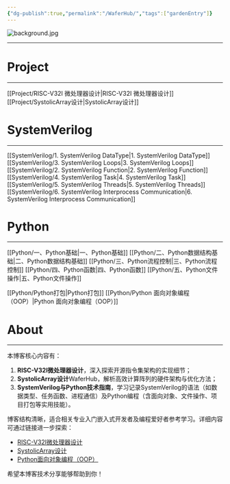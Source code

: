 ```yaml
---
{"dg-publish":true,"permalink":"/WaferHub/","tags":["gardenEntry"]}
---
```


![background.jpg](/img/user/SystemVerilog/imgs/background.jpg)
***

# Project
***
[[Project/RISC-V32I 微处理器设计\|RISC-V32I 微处理器设计]]
[[Project/SystolicArray设计\|SystolicArray设计]]

# SystemVerilog
***
[[SystemVerilog/1. SystemVerilog DataType\|1. SystemVerilog DataType]]
[[SystemVerilog/3. SystemVerilog Loops\|3. SystemVerilog Loops]]
[[SystemVerilog/2. SystemVerilog Function\|2. SystemVerilog Function]]
[[SystemVerilog/4. SystemVerilog Task\|4. SystemVerilog Task]]
[[SystemVerilog/5. SystemVerilog Threads\|5. SystemVerilog Threads]]
[[SystemVerilog/6. SystemVerilog Interprocess Communication\|6. SystemVerilog Interprocess Communication]]

# Python
***
 [[Python/一、Python基础\|一、Python基础]]
 [[Python/二、Python数据结构基础\|二、Python数据结构基础]]
 [[Python/三、Python流程控制\|三、Python流程控制]]
 [[Python/四、Python函数\|四、Python函数]]
 [[Python/五、Python文件操作\|五、Python文件操作]]
 
 [[Python/Python打包\|Python打包]]
 [[Python/Python 面向对象编程（OOP）\|Python 面向对象编程（OOP）]]

# About
***
本博客核心内容有：

1. **RISC-V32I微处理器设计**，深入探索开源指令集架构的实现细节；
2. **SystolicArray设计**WaferHub，解析高效计算阵列的硬件架构与优化方法；
3. **SystemVerilog与Python技术指南**，学习记录SystemVerilog的语法（如数据类型、任务函数、进程通信）及Python编程（含面向对象、文件操作、项目打包等实用技能）。

博客结构清晰，适合相关专业入门嵌入式开发者及编程爱好者参考学习。详细内容可通过链接进一步探索：

- [RISC-V32I微处理器设计](https://hub.yurun.fun/Project/RISC-V32I%20%E5%BE%AE%E5%A4%84%E7%90%86%E5%99%A8%E8%AE%BE%E8%AE%A1/)
- [SystolicArray设计](https://hub.yurun.fun/Project/SystolicArray%E8%AE%BE%E8%AE%A1/)
- [Python面向对象编程（OOP）](https://hub.yurun.fun/Python/Python%20%E9%9D%A2%E5%90%91%E5%AF%B9%E8%B1%A1%E7%BC%96%E7%A8%8B%EF%BC%88OOP%EF%BC%89/)

希望本博客技术分享能够帮助到你！
